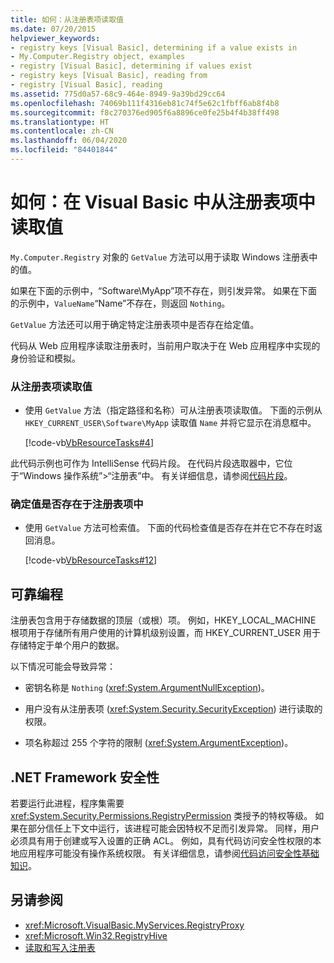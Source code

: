 ```yaml
---
title: 如何：从注册表项读取值
ms.date: 07/20/2015
helpviewer_keywords:
- registry keys [Visual Basic], determining if a value exists in
- My.Computer.Registry object, examples
- registry [Visual Basic], determining if values exist
- registry keys [Visual Basic], reading from
- registry [Visual Basic], reading
ms.assetid: 775d0a57-68c9-464e-8949-9a39bd29cc64
ms.openlocfilehash: 74069b111f4316eb81c74f5e62c1fbff6ab8f4b8
ms.sourcegitcommit: f8c270376ed905f6a8896ce0fe25b4f4b38ff498
ms.translationtype: HT
ms.contentlocale: zh-CN
ms.lasthandoff: 06/04/2020
ms.locfileid: "84401844"
---
```

# <a name="how-to-read-a-value-from-a-registry-key-in-visual-basic"></a>如何：在 Visual Basic 中从注册表项中读取值

`My.Computer.Registry` 对象的 `GetValue` 方法可以用于读取 Windows 注册表中的值。  
  
 如果在下面的示例中，“Software\MyApp”项不存在，则引发异常。 如果在下面的示例中，`ValueName`“Name”不存在，则返回 `Nothing`。  
  
 `GetValue` 方法还可以用于确定特定注册表项中是否存在给定值。  
  
 代码从 Web 应用程序读取注册表时，当前用户取决于在 Web 应用程序中实现的身份验证和模拟。  
  
### <a name="to-read-a-value-from-a-registry-key"></a>从注册表项读取值  
  
- 使用 `GetValue` 方法（指定路径和名称）可从注册表项读取值。 下面的示例从 `HKEY_CURRENT_USER\Software\MyApp` 读取值 `Name` 并将它显示在消息框中。  
  
     [!code-vb[VbResourceTasks#4](~/samples/snippets/visualbasic/VS_Snippets_VBCSharp/VbResourceTasks/VB/Class1.vb#4)]  
  
 此代码示例也可作为 IntelliSense 代码片段。 在代码片段选取器中，它位于“Windows 操作系统”>“注册表”中。  有关详细信息，请参阅[代码片段](/visualstudio/ide/code-snippets)。  
  
### <a name="to-determine-whether-a-value-exists-in-a-registry-key"></a>确定值是否存在于注册表项中  
  
- 使用 `GetValue` 方法可检索值。 下面的代码检查值是否存在并在它不存在时返回消息。  
  
     [!code-vb[VbResourceTasks#12](~/samples/snippets/visualbasic/VS_Snippets_VBCSharp/VbResourceTasks/VB/Class1.vb#12)]  
  
## <a name="robust-programming"></a>可靠编程  

 注册表包含用于存储数据的顶层（或根）项。 例如，HKEY_LOCAL_MACHINE 根项用于存储所有用户使用的计算机级别设置，而 HKEY_CURRENT_USER 用于存储特定于单个用户的数据。  
  
 以下情况可能会导致异常：  
  
- 密钥名称是 `Nothing` (<xref:System.ArgumentNullException>)。  
  
- 用户没有从注册表项 (<xref:System.Security.SecurityException>) 进行读取的权限。  
  
- 项名称超过 255 个字符的限制 (<xref:System.ArgumentException>)。  
  
## <a name="net-framework-security"></a>.NET Framework 安全性  

 若要运行此进程，程序集需要 <xref:System.Security.Permissions.RegistryPermission> 类授予的特权等级。 如果在部分信任上下文中运行，该进程可能会因特权不足而引发异常。 同样，用户必须具有用于创建或写入设置的正确 ACL。 例如，具有代码访问安全性权限的本地应用程序可能没有操作系统权限。 有关详细信息，请参阅[代码访问安全性基础知识](../../../../framework/misc/code-access-security-basics.md)。  
  
## <a name="see-also"></a>另请参阅

- <xref:Microsoft.VisualBasic.MyServices.RegistryProxy>
- <xref:Microsoft.Win32.RegistryHive>
- [读取和写入注册表](reading-from-and-writing-to-the-registry.md)
